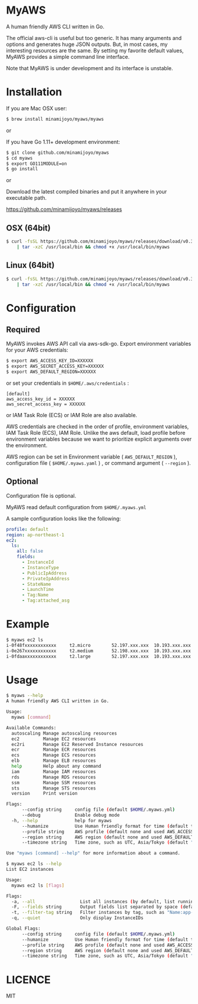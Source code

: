 # MyAWS

A human friendly AWS CLI written in Go.

The official aws-cli is useful but too generic. It has many arguments and options and generates huge JSON outputs. But, in most cases, my interesting resources are the same. By setting my favorite default values, MyAWS provides a simple command line interface.

Note that MyAWS is under development and its interface is unstable.

# Installation

If you are Mac OSX user:

```bash
$ brew install minamijoyo/myaws/myaws
```

or

If you have Go 1.11+ development environment:

```bash
$ git clone github.com/minamijoyo/myaws
$ cd myaws
$ export GO111MODULE=on
$ go install
```

or

Download the latest compiled binaries and put it anywhere in your executable path.

https://github.com/minamijoyo/myaws/releases

## OSX (64bit)

```bash
$ curl -fsSL https://github.com/minamijoyo/myaws/releases/download/v0.3.7/myaws_v0.3.7_darwin_amd64.tar.gz \
    | tar -xzC /usr/local/bin && chmod +x /usr/local/bin/myaws
```

## Linux (64bit)

```bash
$ curl -fsSL https://github.com/minamijoyo/myaws/releases/download/v0.3.7/myaws_v0.3.7_linux_amd64.tar.gz \
    | tar -xzC /usr/local/bin && chmod +x /usr/local/bin/myaws
```

# Configuration
## Required
MyAWS invokes AWS API call via aws-sdk-go.
Export environment variables for your AWS credentials:

```bash
$ export AWS_ACCESS_KEY_ID=XXXXXX
$ export AWS_SECRET_ACCESS_KEY=XXXXXX
$ export AWS_DEFAULT_REGION=XXXXXX
```

or set your credentials in `$HOME/.aws/credentials` :

```
[default]
aws_access_key_id = XXXXXX
aws_secret_access_key = XXXXXX
```

or IAM Task Role (ECS) or IAM Role are also available.

AWS credentials are checked in the order of
profile, environment variables, IAM Task Role (ECS), IAM Role.
Unlike the aws default, load profile before environment variables
because we want to prioritize explicit arguments over the environment.

AWS region can be set in Environment variable ( `AWS_DEFAULT_REGION` ), configuration file ( `$HOME/.myaws.yaml` ) , or command argument ( `--region` ).

## Optional

Configuration file is optional.

MyAWS read default configuration from `$HOME/.myaws.yml`

A sample configuration looks like the following:

```yaml
profile: default
region: ap-northeast-1
ec2:
  ls:
    all: false
    fields:
      - InstanceId
      - InstanceType
      - PublicIpAddress
      - PrivateIpAddress
      - StateName
      - LaunchTime
      - Tag:Name
      - Tag:attached_asg
```

# Example

```bash
$ myaws ec2 ls
i-0f48fxxxxxxxxxxxx     t2.micro        52.197.xxx.xxx  10.193.xxx.xxx    running 1 minute ago    proxy
i-0e267xxxxxxxxxxxx     t2.medium       52.198.xxx.xxx  10.193.xxx.xxx    running 2 days ago      app
i-0fdaaxxxxxxxxxxxx     t2.large        52.197.xxx.xxx  10.193.xxx.xxx    running 1 month ago     batch
```

# Usage

```bash
$ myaws --help
A human friendly AWS CLI written in Go.

Usage:
  myaws [command]

Available Commands:
  autoscaling Manage autoscaling resources
  ec2         Manage EC2 resources
  ec2ri       Manage EC2 Reserved Instance resources
  ecr         Manage ECR resources
  ecs         Manage ECS resources
  elb         Manage ELB resources
  help        Help about any command
  iam         Manage IAM resources
  rds         Manage RDS resources
  ssm         Manage SSM resources
  sts         Manage STS resources
  version     Print version

Flags:
      --config string     config file (default $HOME/.myaws.yml)
      --debug             Enable debug mode
  -h, --help              help for myaws
      --humanize          Use Human friendly format for time (default true)
      --profile string    AWS profile (default none and used AWS_ACCESS_KEY_ID/AWS_SECRET_ACCESS_KEY environment variables.)
      --region string     AWS region (default none and used AWS_DEFAULT_REGION environment variable.
      --timezone string   Time zone, such as UTC, Asia/Tokyo (default "Local")

Use "myaws [command] --help" for more information about a command.
```

```bash
$ myaws ec2 ls --help
List EC2 instances

Usage:
  myaws ec2 ls [flags]

Flags:
  -a, --all                 List all instances (by default, list running instances only)
  -F, --fields string       Output fields list separated by space (default "InstanceId InstanceType PublicIpAddress PrivateIpAddress AvailabilityZone StateName LaunchTime Tag:Name")
  -t, --filter-tag string   Filter instances by tag, such as "Name:app-production". The value of tag is assumed to be a partial match
  -q, --quiet               Only display InstanceIDs

Global Flags:
      --config string     config file (default $HOME/.myaws.yml)
      --humanize          Use Human friendly format for time (default true)
      --profile string    AWS profile (default none and used AWS_ACCESS_KEY_ID/AWS_SECRET_ACCESS_KEY environment variables.)
      --region string     AWS region (default none and used AWS_DEFAULT_REGION environment variable.
      --timezone string   Time zone, such as UTC, Asia/Tokyo (default "Local")
```

# LICENCE

MIT

